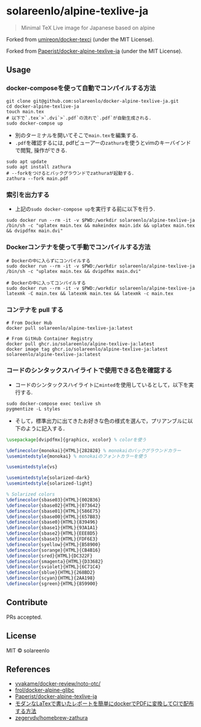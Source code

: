 # solareenlo/alpine-texlive-ja

> Minimal TeX Live image for Japanese based on alpine

Forked from [umireon/docker-texci](https://github.com/umireon/docker-texci) \(under the MIT License\).

Forked from [Paperist/docker-alpine-texlive-ja](https://github.com/Paperist/docker-alpine-texlive-ja) \(under the MIT License\).

## Usage
### docker-composeを使って自動でコンパイルする方法
```shell
git clone git@github.com:solareenlo/docker-alpine-texlive-ja.git
cd docker-alpine-texlive-ja
touch main.tex
# 以下で`.tex`>`.dvi`>`.pdf`の流れで`.pdf`が自動生成される.
sudo docker-compse up
```
- 別のターミナルを開いてそこで`main.tex`を編集する.
- `.pdf`を確認するには, pdfビューアーの`zathura`を使うとvimのキーバインドで閲覧, 操作ができる.
```shell
sudo apt update
sudo apt install zathura
# --forkをつけるとバックグラウンドでzathuraが起動する.
zathura --fork main.pdf
```

### 索引を出力する
- 上記の`sudo docker-compose up`を実行する前に以下を行う.
```shell
sudo docker run --rm -it -v $PWD:/workdir solareenlo/alpine-texlive-ja /bin/sh -c "uplatex main.tex && makeindex main.idx && uplatex main.tex && dvipdfmx main.dvi"
```

### Dockerコンテナを使って手動でコンパイルする方法
```shell
# Dockerの中に入らずにコンパイルする
sudo docker run --rm -it -v $PWD:/workdir solareenlo/alpine-texlive-ja /bin/sh -c "uplatex main.tex && dvipdfmx main.dvi"
```
```shell
# Dockerの中に入ってコンパイルする
sudo docker run --rm -it -v $PWD:/workdir solareenlo/alpine-texlive-ja
latexmk -C main.tex && latexmk main.tex && latexmk -c main.tex
```

### コンテナを pull する
```shell
# From Docker Hub
docker pull solareenlo/alpine-texlive-ja:latest
```

```shell
# From GitHub Container Registry
docker pull ghcr.io/solareenlo/alpine-texlive-ja:latest
docker image tag ghcr.io/solareenlo/alpine-texlive-ja:latest solareenlo/alpine-texlive-ja:latest
```

### コードのシンタックスハイライトで使用できる色を確認する
- コードのシンタックスハイライトに`minted`を使用しているとして，以下を実行する.

```shell
sudo docker-compose exec texlive sh
pygmentize -L styles
```

- そして，標準出力に出てきたお好きな色の様式を選んで，プリアンブルに以下のように記入する．

```tex
\usepackage[dvipdfmx]{graphicx, xcolor} % colorを使う

\definecolor{monokai}{HTML}{282828} % monokaiのバックグラウンドカラー
\usemintedstyle{monokai} % monokaiのフォントカラーを使う

\usemintedstyle{vs}

\usemintedstyle{solarized-dark}
\usemintedstyle{solarized-light}

% Solarized colors
\definecolor{sbase03}{HTML}{002B36}
\definecolor{sbase02}{HTML}{073642}
\definecolor{sbase01}{HTML}{586E75}
\definecolor{sbase00}{HTML}{657B83}
\definecolor{sbase0}{HTML}{839496}
\definecolor{sbase1}{HTML}{93A1A1}
\definecolor{sbase2}{HTML}{EEE8D5}
\definecolor{sbase3}{HTML}{FDF6E3}
\definecolor{syellow}{HTML}{B58900}
\definecolor{sorange}{HTML}{CB4B16}
\definecolor{sred}{HTML}{DC322F}
\definecolor{smagenta}{HTML}{D33682}
\definecolor{sviolet}{HTML}{6C71C4}
\definecolor{sblue}{HTML}{268BD2}
\definecolor{scyan}{HTML}{2AA198}
\definecolor{sgreen}{HTML}{859900}
```

## Contribute
PRs accepted.

## License
MIT © solareenlo

## References
- [vvakame/docker-review/noto-otc/](https://github.com/vvakame/docker-review/tree/master/noto-otc)
- [frol/docker-alpine-glibc](https://github.com/frol/docker-alpine-glibc)
- [Paperist/docker-alpine-texlive-ja](https://github.com/Paperist/docker-alpine-texlive-ja)
- [モダンなLaTexで書いたレポートを簡単にdockerでPDFに変換してCIで配布する方法](https://qiita.com/eisoku9618/items/423a3638a727ea2846d5)
- [zegervdv/homebrew-zathura](https://github.com/zegervdv/homebrew-zathura)
